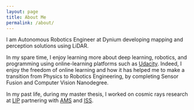 ```yaml
---
layout: page
title: About Me
permalink: /about/
---
```


 I am Autonomous Robotics Engineer at Dynium developing mapping and perception solutions using LiDAR.
 
In my spare time, I enjoy learning more about deep learning, robotics, and programming using online-learning platforms such as [Udacity](https://www.udacity.com/). Indeed, I enjoy the freedom of online learning and how it has helped me to make a transition from Physics to Robotics Engineering, by completing Sensor Fusion and Computer Vision Nanodegree.

In my past life, during my master thesis, I worked on cosmic rays research at [LIP](https://lip.pt/) partnering with [AMS](https://home.cern/science/experiments/ams) and [ISS](https://www.nasa.gov/mission_pages/station/main/index.html).
